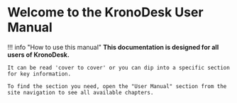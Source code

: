# Welcome to the KronoDesk User Manual

!!! info "How to use this manual"
    **This documentation is designed for all users of KronoDesk.**

    It can be read 'cover to cover' or you can dip into a specific section for key information.   

    To find the section you need, open the "User Manual" section from the site navigation to see all available chapters.
